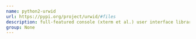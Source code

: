 ```yaml
---
name: python2-urwid
url: https://pypi.org/project/urwid/#files
description: full-featured console (xterm et al.) user interface library. URL : https://pypi.org/project/urwid/#files Groups : None
group: None
---
```


